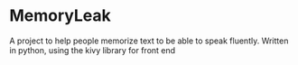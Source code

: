 # MemoryLeak
A project to help people memorize text to be able to speak fluently. Written in python, using the kivy library for front end
